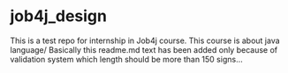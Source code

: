 # job4j_design

This is a test repo for internship in Job4j course. This course is about java language/ 
Basically this readme.md text has been added only because of validation system which length should be more than 150 signs…
